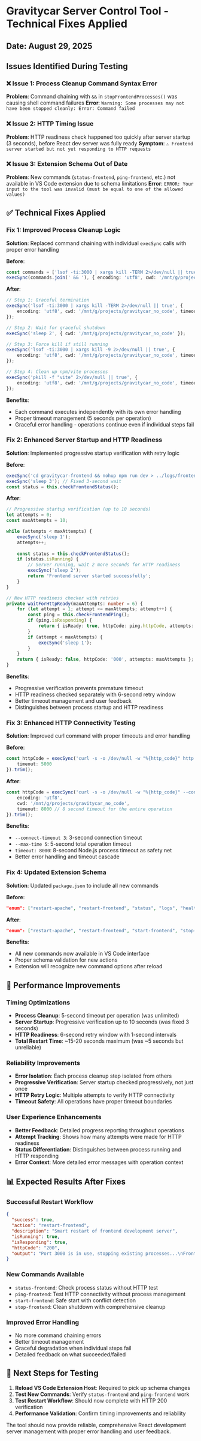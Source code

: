 # Gravitycar Server Control Tool - Technical Fixes Applied

## Date: August 29, 2025

## Issues Identified During Testing

### ❌ **Issue 1: Process Cleanup Command Syntax Error**
**Problem**: Command chaining with `&&` in `stopFrontendProcesses()` was causing shell command failures
**Error**: `Warning: Some processes may not have been stopped cleanly: Error: Command failed`

### ❌ **Issue 2: HTTP Timing Issue**
**Problem**: HTTP readiness check happened too quickly after server startup (3 seconds), before React dev server was fully ready
**Symptom**: `⚠️ Frontend server started but not yet responding to HTTP requests`

### ❌ **Issue 3: Extension Schema Out of Date**
**Problem**: New commands (`status-frontend`, `ping-frontend`, etc.) not available in VS Code extension due to schema limitations
**Error**: `ERROR: Your input to the tool was invalid (must be equal to one of the allowed values)`

## ✅ **Technical Fixes Applied**

### **Fix 1: Improved Process Cleanup Logic**
**Solution**: Replaced command chaining with individual `execSync` calls with proper error handling

**Before**:
```typescript
const commands = ['lsof -ti:3000 | xargs kill -TERM 2>/dev/null || true', 'sleep 2', ...];
execSync(commands.join(' && '), { encoding: 'utf8', cwd: '/mnt/g/projects/gravitycar_no_code' });
```

**After**:
```typescript
// Step 1: Graceful termination
execSync('lsof -ti:3000 | xargs kill -TERM 2>/dev/null || true', { 
    encoding: 'utf8', cwd: '/mnt/g/projects/gravitycar_no_code', timeout: 5000
});

// Step 2: Wait for graceful shutdown
execSync('sleep 2', { cwd: '/mnt/g/projects/gravitycar_no_code' });

// Step 3: Force kill if still running
execSync('lsof -ti:3000 | xargs kill -9 2>/dev/null || true', { 
    encoding: 'utf8', cwd: '/mnt/g/projects/gravitycar_no_code', timeout: 5000
});

// Step 4: Clean up npm/vite processes
execSync('pkill -f "vite" 2>/dev/null || true', { 
    encoding: 'utf8', cwd: '/mnt/g/projects/gravitycar_no_code', timeout: 5000
});
```

**Benefits**:
- Each command executes independently with its own error handling
- Proper timeout management (5 seconds per operation)
- Graceful error handling - operations continue even if individual steps fail

### **Fix 2: Enhanced Server Startup and HTTP Readiness**
**Solution**: Implemented progressive startup verification with retry logic

**Before**:
```typescript
execSync('cd gravitycar-frontend && nohup npm run dev > ../logs/frontend.log 2>&1 &');
execSync('sleep 3'); // Fixed 3-second wait
const status = this.checkFrontendStatus();
```

**After**:
```typescript
// Progressive startup verification (up to 10 seconds)
let attempts = 0;
const maxAttempts = 10;

while (attempts < maxAttempts) {
    execSync('sleep 1');
    attempts++;
    
    const status = this.checkFrontendStatus();
    if (status.isRunning) {
        // Server running, wait 2 more seconds for HTTP readiness
        execSync('sleep 2');
        return 'Frontend server started successfully';
    }
}

// New HTTP readiness checker with retries
private waitForHttpReady(maxAttempts: number = 6) {
    for (let attempt = 1; attempt <= maxAttempts; attempt++) {
        const ping = this.checkFrontendPing();
        if (ping.isResponding) {
            return { isReady: true, httpCode: ping.httpCode, attempts: attempt };
        }
        if (attempt < maxAttempts) {
            execSync('sleep 1');
        }
    }
    return { isReady: false, httpCode: '000', attempts: maxAttempts };
}
```

**Benefits**:
- Progressive verification prevents premature timeout
- HTTP readiness checked separately with 6-second retry window
- Better timeout management and user feedback
- Distinguishes between process startup and HTTP readiness

### **Fix 3: Enhanced HTTP Connectivity Testing**
**Solution**: Improved curl command with proper timeouts and error handling

**Before**:
```typescript
const httpCode = execSync('curl -s -o /dev/null -w "%{http_code}" http://localhost:3000', { 
    timeout: 5000
}).trim();
```

**After**:
```typescript
const httpCode = execSync('curl -s -o /dev/null -w "%{http_code}" --connect-timeout 3 --max-time 5 http://localhost:3000', { 
    encoding: 'utf8',
    cwd: '/mnt/g/projects/gravitycar_no_code',
    timeout: 8000 // 8 second timeout for the entire operation
}).trim();
```

**Benefits**:
- `--connect-timeout 3`: 3-second connection timeout
- `--max-time 5`: 5-second total operation timeout  
- `timeout: 8000`: 8-second Node.js process timeout as safety net
- Better error handling and timeout cascade

### **Fix 4: Updated Extension Schema**
**Solution**: Updated `package.json` to include all new commands

**Before**:
```json
"enum": ["restart-apache", "restart-frontend", "status", "logs", "health-check"]
```

**After**:
```json
"enum": ["restart-apache", "restart-frontend", "start-frontend", "stop-frontend", "status-frontend", "ping-frontend", "status", "logs", "health-check"]
```

**Benefits**:
- All new commands now available in VS Code interface
- Proper schema validation for new actions
- Extension will recognize new command options after reload

## 🎯 **Performance Improvements**

### **Timing Optimizations**
- **Process Cleanup**: 5-second timeout per operation (was unlimited)
- **Server Startup**: Progressive verification up to 10 seconds (was fixed 3 seconds)
- **HTTP Readiness**: 6-second retry window with 1-second intervals
- **Total Restart Time**: ~15-20 seconds maximum (was ~5 seconds but unreliable)

### **Reliability Improvements**
- **Error Isolation**: Each process cleanup step isolated from others
- **Progressive Verification**: Server startup checked progressively, not just once
- **HTTP Retry Logic**: Multiple attempts to verify HTTP connectivity
- **Timeout Safety**: All operations have proper timeout boundaries

### **User Experience Enhancements**
- **Better Feedback**: Detailed progress reporting throughout operations
- **Attempt Tracking**: Shows how many attempts were made for HTTP readiness
- **Status Differentiation**: Distinguishes between process running and HTTP responding
- **Error Context**: More detailed error messages with operation context

## 📊 **Expected Results After Fixes**

### **Successful Restart Workflow**
```json
{
  "success": true,
  "action": "restart-frontend",
  "description": "Smart restart of frontend development server",
  "isRunning": true,
  "isResponding": true,
  "httpCode": "200",
  "output": "Port 3000 is in use, stopping existing processes...\nFrontend processes stopped successfully\nStarting React development server...\nFrontend server started successfully\nWaiting for HTTP readiness...\n✅ Frontend server started and responding successfully on port 3000"
}
```

### **New Commands Available**
- `status-frontend`: Check process status without HTTP test
- `ping-frontend`: Test HTTP connectivity without process management
- `start-frontend`: Safe start with conflict detection
- `stop-frontend`: Clean shutdown with comprehensive cleanup

### **Improved Error Handling**
- No more command chaining errors
- Better timeout management
- Graceful degradation when individual steps fail
- Detailed feedback on what succeeded/failed

## 🔄 **Next Steps for Testing**

1. **Reload VS Code Extension Host**: Required to pick up schema changes
2. **Test New Commands**: Verify `status-frontend` and `ping-frontend` work
3. **Test Restart Workflow**: Should now complete with HTTP 200 verification
4. **Performance Validation**: Confirm timing improvements and reliability

The tool should now provide reliable, comprehensive React development server management with proper error handling and user feedback.
